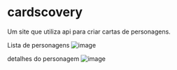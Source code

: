# cardscovery
Um site que utiliza api para criar cartas de personagens.

Lista de personagens
![image](https://github.com/lukadsant/cardscovery/assets/68041537/82dafd37-a4e8-4c62-a2aa-7ffe3f0923f4)

detalhes do personagem
![image](https://github.com/lukadsant/cardscovery/assets/68041537/e92f98e0-1bfe-473e-9343-1215126705ea)

